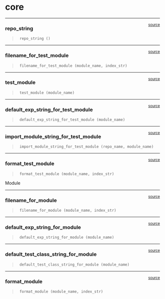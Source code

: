 # core


<!-- WARNING: THIS FILE WAS AUTOGENERATED! DO NOT EDIT! -->

------------------------------------------------------------------------

<a
href="https://github.com/MJBishop/nbdev-hello-world/blob/main/nbdev_hello_world/core.py#L18"
target="_blank" style="float:right; font-size:smaller">source</a>

### repo_string

>      repo_string ()

------------------------------------------------------------------------

<a
href="https://github.com/MJBishop/nbdev-hello-world/blob/main/nbdev_hello_world/core.py#L25"
target="_blank" style="float:right; font-size:smaller">source</a>

### filename_for_test_module

>      filename_for_test_module (module_name, index_str)

------------------------------------------------------------------------

<a
href="https://github.com/MJBishop/nbdev-hello-world/blob/main/nbdev_hello_world/core.py#L29"
target="_blank" style="float:right; font-size:smaller">source</a>

### test_module

>      test_module (module_name)

------------------------------------------------------------------------

<a
href="https://github.com/MJBishop/nbdev-hello-world/blob/main/nbdev_hello_world/core.py#L33"
target="_blank" style="float:right; font-size:smaller">source</a>

### default_exp_string_for_test_module

>      default_exp_string_for_test_module (module_name)

------------------------------------------------------------------------

<a
href="https://github.com/MJBishop/nbdev-hello-world/blob/main/nbdev_hello_world/core.py#L37"
target="_blank" style="float:right; font-size:smaller">source</a>

### import_module_string_for_test_module

>      import_module_string_for_test_module (repo_name, module_name)

------------------------------------------------------------------------

<a
href="https://github.com/MJBishop/nbdev-hello-world/blob/main/nbdev_hello_world/core.py#L45"
target="_blank" style="float:right; font-size:smaller">source</a>

### format_test_module

>      format_test_module (module_name, index_str)

Module

------------------------------------------------------------------------

<a
href="https://github.com/MJBishop/nbdev-hello-world/blob/main/nbdev_hello_world/core.py#L69"
target="_blank" style="float:right; font-size:smaller">source</a>

### filename_for_module

>      filename_for_module (module_name, index_str)

------------------------------------------------------------------------

<a
href="https://github.com/MJBishop/nbdev-hello-world/blob/main/nbdev_hello_world/core.py#L73"
target="_blank" style="float:right; font-size:smaller">source</a>

### default_exp_string_for_module

>      default_exp_string_for_module (module_name)

------------------------------------------------------------------------

<a
href="https://github.com/MJBishop/nbdev-hello-world/blob/main/nbdev_hello_world/core.py#L77"
target="_blank" style="float:right; font-size:smaller">source</a>

### default_test_class_string_for_module

>      default_test_class_string_for_module (module_name)

------------------------------------------------------------------------

<a
href="https://github.com/MJBishop/nbdev-hello-world/blob/main/nbdev_hello_world/core.py#L81"
target="_blank" style="float:right; font-size:smaller">source</a>

### format_module

>      format_module (module_name, index_str)
